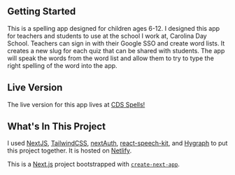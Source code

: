 ## Getting Started

This is a spelling app designed for children ages 6-12. I designed this app for teachers and students to use at the school I work at, Carolina Day School. Teachers can sign in with their Google SSO and create word lists. It creates a new slug for each quiz that can be shared with students. The app will speak the words from the word list and allow them to try to type the right spelling of the word into the app.

## Live Version

The live version for this app lives at [CDS Spells!](https://cds-spelling.netlify.app/)

## What's In This Project

I used [NextJS](https://nextjs.org/), [TailwindCSS](https://tailwindcss.com), [nextAuth](https://next-auth.js.org/), [react-speech-kit](https://github.com/MikeyParton/react-speech-kit), and [Hygraph](https://hygraph.com) to put this project together. It is hosted on [Netlify](https://netlify.com).



This is a [Next.js](https://nextjs.org/) project bootstrapped with [`create-next-app`](https://github.com/vercel/next.js/tree/canary/packages/create-next-app).


